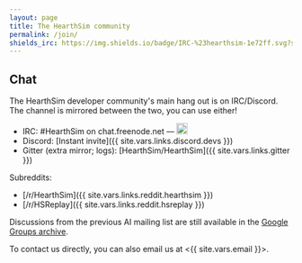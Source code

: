```yaml
---
layout: page
title: The HearthSim community
permalink: /join/
shields_irc: https://img.shields.io/badge/IRC-%23hearthsim-1e72ff.svg?style=flat
---
```


## Chat

The HearthSim developer community's main hang out is on IRC/Discord.
The channel is mirrored between the two, you can use either!

* IRC: #HearthSim on chat.freenode.net &mdash; <a href="{{ site.vars.links.irccloud }}" target="_blank"><img src="{{ shields_irc }}" height="20"></a>
* Discord: [Instant invite]({{ site.vars.links.discord.devs }})
* Gitter (extra mirror; logs): [HearthSim/HearthSim]({{ site.vars.links.gitter }})

Subreddits:

* [/r/HearthSim]({{ site.vars.links.reddit.hearthsim }})
* [/r/HSReplay]({{ site.vars.links.reddit.hsreplay }})

Discussions from the previous AI mailing list are still available in the
[Google Groups archive](https://groups.google.com/forum/#!forum/hearthstone-simulator-dev).

To contact us directly, you can also email us at <{{ site.vars.email }}>.
